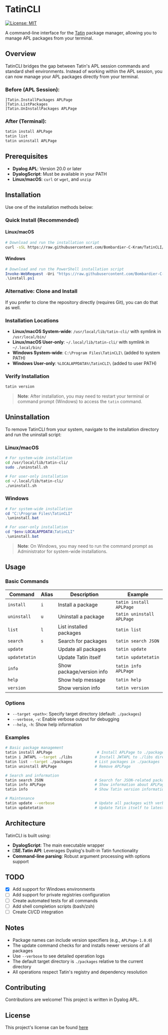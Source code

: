 # TatinCLI
[![License: MIT](https://img.shields.io/badge/License-MIT-yellow.svg)](https://opensource.org/licenses/MIT)



A command-line interface for the [Tatin](https://tatin.dev) package manager, allowing you to manage APL packages from your terminal.

## Overview

TatinCLI bridges the gap between Tatin's APL session commands and standard shell environments. Instead of working within the APL session, you can now manage your APL packages directly from your terminal.

### Before (APL Session):
```apl
]Tatin.InstallPackages APLPage
]Tatin.ListPackages
]Tatin.UnInstallPackages APLPage
```

### After (Terminal):
```bash
tatin install APLPage
tatin list
tatin uninstall APLPage
```

## Prerequisites

- **Dyalog APL**: Version 20.0 or later
- **DyalogScript**: Must be available in your PATH
- **Linux/macOS**: `curl` or `wget`, and `unzip`

## Installation

Use one of the installation methods below:

### Quick Install (Recommended)

#### Linux/macOS
```bash
# Download and run the installation script
curl -sSL https://raw.githubusercontent.com/Bombardier-C-Kram/TatinCLI/main/install.sh | bash
```

#### Windows
```powershell
# Download and run the PowerShell installation script
Invoke-WebRequest -Uri "https://raw.githubusercontent.com/Bombardier-C-Kram/TatinCLI/main/install.ps1" -OutFile "install.ps1"
.\install.ps1
```

### Alternative: Clone and Install

If you prefer to clone the repository directly (requires Git), you can do that as well.

### Installation Locations

- **Linux/macOS System-wide**: `/usr/local/lib/tatin-cli/` with symlink in `/usr/local/bin/`
- **Linux/macOS User-only**: `~/.local/lib/tatin-cli/` with symlink in `~/.local/bin/`
- **Windows System-wide**: `C:\Program Files\TatinCLI\` (added to system PATH)
- **Windows User-only**: `%LOCALAPPDATA%\TatinCLI\` (added to user PATH)

### Verify Installation

```bash
tatin version
```

> **Note**: After installation, you may need to restart your terminal or command prompt (Windows) to access the `tatin` command.

## Uninstallation

To remove TatinCLI from your system, navigate to the installation directory and run the uninstall script:

### Linux/macOS
```bash
# For system-wide installation
cd /usr/local/lib/tatin-cli/
sudo ./uninstall.sh

# For user-only installation
cd ~/.local/lib/tatin-cli/
./uninstall.sh
```

### Windows
```powershell
# For system-wide installation
cd "C:\Program Files\TatinCLI"
.\uninstall.bat

# For user-only installation
cd "$env:LOCALAPPDATA\TatinCLI"
.\uninstall.bat
```

> **Note**: On Windows, you may need to run the command prompt as Administrator for system-wide installations.

## Usage

### Basic Commands

| Command | Alias | Description | Example |
|---------|-------|-------------|---------|
| `install` | `i` | Install a package | `tatin install APLPage` |
| `uninstall` | `u` | Uninstall a package | `tatin uninstall APLPage` |
| `list` | `l` | List installed packages | `tatin list` |
| `search` | `s` | Search for packages | `tatin search JSON` |
| `update` | | Update all packages | `tatin update` |
| `updatetatin` | | Update Tatin itself | `tatin updatetatin` |
| `info` | | Show package/version info | `tatin info APLPage` |
| `help` | | Show help message | `tatin help` |
| `version` | | Show version info | `tatin version` |

### Options

- `--target <path>`: Specify target directory (default: `./packages`)
- `--verbose`, `-v`: Enable verbose output for debugging
- `--help`, `-h`: Show help information

### Examples

```bash
# Basic package management
tatin install APLPage                    # Install APLPage to ./packages
tatin i JWTAPL --target ./libs          # Install JWTAPL to ./libs directory
tatin list --target ./packages          # List packages in ./packages
tatin uninstall APLPage                 # Remove APLPage

# Search and information
tatin search JSON                       # Search for JSON-related packages
tatin info APLPage                      # Show information about APLPage
tatin info                              # Show Tatin version information

# Maintenance
tatin update --verbose                  # Update all packages with verbose output
tatin updatetatin                       # Update Tatin itself to latest version
```

## Architecture

TatinCLI is built using:
- **DyalogScript**: The main executable wrapper
- **⎕SE.Tatin API**: Leverages Dyalog's built-in Tatin functionality
- **Command-line parsing**: Robust argument processing with options support

## TODO

- [x] Add support for Windows environments
- [ ] Add support for private registries configuration
- [ ] Create automated tests for all commands
- [ ] Add shell completion scripts (bash/zsh)
- [ ] Create CI/CD integration

## Notes

- Package names can include version specifiers (e.g., `APLPage-1.0.0`)
- The update command checks for and installs newer versions of all packages
- Use `--verbose` to see detailed operation logs
- The default target directory is `./packages` relative to the current directory
- All operations respect Tatin's registry and dependency resolution

## Contributing

Contributions are welcome! This project is written in Dyalog APL.

## License

This project's license can be found [here](LICENSE.MD)